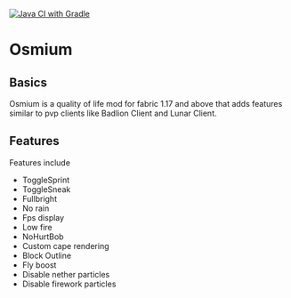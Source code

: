 [![Java CI with Gradle](https://github.com/Intro-Dev/Osmium/actions/workflows/gradle.yml/badge.svg?branch=1.17.x)](https://github.com/Intro-Dev/Osmium/actions/workflows/gradle.yml)

# Osmium

## Basics
Osmium is a quality of life mod for fabric 1.17 and above that adds features similar to pvp clients like Badlion Client and Lunar Client.

## Features
Features include
- ToggleSprint
- ToggleSneak
- Fullbright
- No rain
- Fps display
- Low fire
- NoHurtBob
- Custom cape rendering
- Block Outline
- Fly boost
- Disable nether particles
- Disable firework particles

